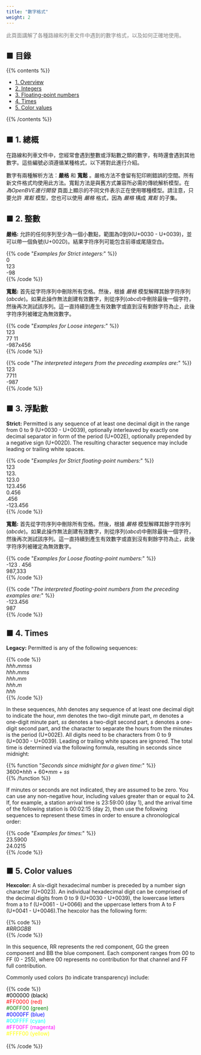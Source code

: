 ```yaml
---
title: "數字格式"
weight: 2
---
```


<font color="Gray">此頁面講解了各種路線和列車文件中遇到的數字格式，以及如何正確地使用。</font>

## ■ 目錄

{{% contents %}}

- [1. Overview](#overview)
- [2. Integers](#integers)
- [3. Floating-point numbers](#floating)
- [4. Times](#times)
- [5. Color values](#colors)

{{% /contents %}}

## <a name="overview"></a>■ 1. 總概

在路線和列車文件中，您經常會遇到整數或浮點數之類的數字，有時還會遇到其他數字。這些編號必須遵循某種格式，以下將對此進行介紹。

數字有兩種解析方法：**嚴格** 和 **寬鬆** 。嚴格方法不會留有犯印刷錯誤的空間。所有新文件格式均使用此方法。寬鬆方法是與舊方式兼容所必需的傳統解析模型。在 *為OpenBVE進行開發* 頁面上顯示的不同文件表示正在使用哪種模型。請注意，只要允許 *寬鬆* 模型，您也可以使用 *嚴格* 格式，因為 *嚴格* 構成 *寬鬆* 的子集。

## <a name="integers"></a>■ 2. 整數

**嚴格:** 允許的任何序列至少為一個小數點，範圍為0到9(U+0030 - U+0039)，並可以帶一個負號(U+002D)。結果字符序列可能包含前導或尾隨空白。

{{% code "*Examples for Strict integers:*" %}}  
0  
123  
-98  
{{% /code %}}

**寬鬆:** 首先從字符序列中刪除所有空格。然後，根據 *嚴格* 模型解釋其餘字符序列(*abcde*)。如果此操作無法創建有效數字，則從序列(*abcd*)中刪除最後一個字符，然後再次測試該序列。這一直持續到產生有效數字或直到沒有剩餘字符為止，此後字符序列被確定為無效數字。

{{% code "*Examples for Loose integers:*" %}}  
123  
77 11  
-987x456  
{{% /code %}}

{{% code "*The interpreted integers from the preceding examples are:*" %}}  
123  
7711  
-987  
{{% /code %}}

## <a name="floating"></a>■ 3. 浮點數

**Strict:** Permitted is any sequence of at least one decimal digit in the range from 0 to 9 (U+0030 - U+0039), optionally interleaved by exactly one decimal separator in form of the period (U+002E), optionally prepended by a negative sign (U+002D). The resulting character sequence may include leading or trailing white spaces.

{{% code "*Examples for Strict floating-point numbers:*" %}}  
123  
123\.  
123.0  
123.456  
0.456  
\.456  
-123.456  
{{% /code %}} 

**寬鬆:** 首先從字符序列中刪除所有空格。然後，根據 *嚴格* 模型解釋其餘字符序列(*abcde*)。如果此操作無法創建有效數字，則從序列(*abcd*)中刪除最後一個字符，然後再次測試該序列。這一直持續到產生有效數字或直到沒有剩餘字符為止，此後字符序列被確定為無效數字。

{{% code "*Examples for Loose floating-point numbers:*" %}}  
-123 . 456  
987,333  
{{% /code %}}  

{{% code "*The interpreted floating-point numbers from the preceding examples are:*" %}}  
-123.456  
987  
{{% /code %}}

## <a name="times"></a>■ 4. Times

**Legacy:** Permitted is any of the following sequences:

{{% code %}}  
*hhh*__.__*mmss*  
*hhh*__.__*mms*  
*hhh*__.__*mm*  
*hhh*__.__*m*  
*hhh*  
{{% /code %}}

In these sequences, *hhh* denotes any sequence of at least one decimal digit to indicate the hour, *mm* denotes the two-digit minute part, *m* denotes a one-digit minute part, *ss* denotes a two-digit second part, *s* denotes a one-digit second part, and the character to separate the hours from the minutes is the period (U+002E). All digits need to be characters from 0 to 9 (U+0030 - U+0039). Leading or trailing white spaces are ignored. The total time is determined via the following formula, resulting in seconds since midnight:

{{% function "*Seconds since midnight for a given time:*" %}}  
3600\**hhh* + 60\**mm* + *ss*  
{{% /function %}}

If minutes or seconds are not indicated, they are assumed to be zero. You can use any non-negative hour, including values greater than or equal to 24. If, for example, a station arrival time is 23:59:00 (day 1), and the arrival time of the following station is 00:02:15 (day 2), then use the following sequences to represent these times in order to ensure a chronological order:

{{% code "*Examples for times:*" %}}  
23.5900  
24.0215  
{{% /code %}}

## <a name="colors"></a>■ 5. Color values

**Hexcolor:** A six-digit hexadecimal number is preceded by a number sign character (U+0023). An individual hexadecimal digit can be comprised of the decimal digits from 0 to 9 (U+0030 - U+0039), the lowercase letters from a to f (U+0061 - U+0066) and the uppercase letters from A to F (U+0041 - U+0046).The hexcolor has the following form:

{{% code %}}  
\#*RRGGBB*  
{{% /code %}}

In this sequence, RR represents the red component, GG the green component and BB the blue component. Each component ranges from 00 to FF (0 - 255), where 00 represents no contribution for that channel and FF full contribution.

Commonly used colors (to indicate transparency) include:

{{% code %}}  
<font color="Black">#000000 (black)</font>  
<font color="Red">#FF0000 (red)</font>  
<font color="Green">#00FF00 (green)</font>  
<font color="Blue">#0000FF (blue)</font>  
<font color="Cyan">#00FFFF (cyan)</font>  
<font color="Magenta">#FF00FF (magenta)</font>  
<font color="Yellow">#FFFF00 (yellow)</font>  
<font color="White">#FFFFFF (white)</font>  
{{% /code %}}